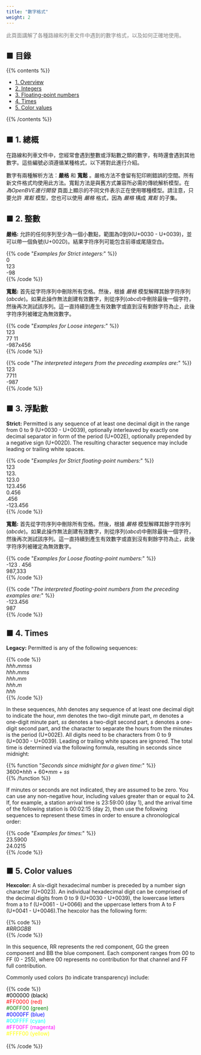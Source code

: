 ```yaml
---
title: "數字格式"
weight: 2
---
```


<font color="Gray">此頁面講解了各種路線和列車文件中遇到的數字格式，以及如何正確地使用。</font>

## ■ 目錄

{{% contents %}}

- [1. Overview](#overview)
- [2. Integers](#integers)
- [3. Floating-point numbers](#floating)
- [4. Times](#times)
- [5. Color values](#colors)

{{% /contents %}}

## <a name="overview"></a>■ 1. 總概

在路線和列車文件中，您經常會遇到整數或浮點數之類的數字，有時還會遇到其他數字。這些編號必須遵循某種格式，以下將對此進行介紹。

數字有兩種解析方法：**嚴格** 和 **寬鬆** 。嚴格方法不會留有犯印刷錯誤的空間。所有新文件格式均使用此方法。寬鬆方法是與舊方式兼容所必需的傳統解析模型。在 *為OpenBVE進行開發* 頁面上顯示的不同文件表示正在使用哪種模型。請注意，只要允許 *寬鬆* 模型，您也可以使用 *嚴格* 格式，因為 *嚴格* 構成 *寬鬆* 的子集。

## <a name="integers"></a>■ 2. 整數

**嚴格:** 允許的任何序列至少為一個小數點，範圍為0到9(U+0030 - U+0039)，並可以帶一個負號(U+002D)。結果字符序列可能包含前導或尾隨空白。

{{% code "*Examples for Strict integers:*" %}}  
0  
123  
-98  
{{% /code %}}

**寬鬆:** 首先從字符序列中刪除所有空格。然後，根據 *嚴格* 模型解釋其餘字符序列(*abcde*)。如果此操作無法創建有效數字，則從序列(*abcd*)中刪除最後一個字符，然後再次測試該序列。這一直持續到產生有效數字或直到沒有剩餘字符為止，此後字符序列被確定為無效數字。

{{% code "*Examples for Loose integers:*" %}}  
123  
77 11  
-987x456  
{{% /code %}}

{{% code "*The interpreted integers from the preceding examples are:*" %}}  
123  
7711  
-987  
{{% /code %}}

## <a name="floating"></a>■ 3. 浮點數

**Strict:** Permitted is any sequence of at least one decimal digit in the range from 0 to 9 (U+0030 - U+0039), optionally interleaved by exactly one decimal separator in form of the period (U+002E), optionally prepended by a negative sign (U+002D). The resulting character sequence may include leading or trailing white spaces.

{{% code "*Examples for Strict floating-point numbers:*" %}}  
123  
123\.  
123.0  
123.456  
0.456  
\.456  
-123.456  
{{% /code %}} 

**寬鬆:** 首先從字符序列中刪除所有空格。然後，根據 *嚴格* 模型解釋其餘字符序列(*abcde*)。如果此操作無法創建有效數字，則從序列(*abcd*)中刪除最後一個字符，然後再次測試該序列。這一直持續到產生有效數字或直到沒有剩餘字符為止，此後字符序列被確定為無效數字。

{{% code "*Examples for Loose floating-point numbers:*" %}}  
-123 . 456  
987,333  
{{% /code %}}  

{{% code "*The interpreted floating-point numbers from the preceding examples are:*" %}}  
-123.456  
987  
{{% /code %}}

## <a name="times"></a>■ 4. Times

**Legacy:** Permitted is any of the following sequences:

{{% code %}}  
*hhh*__.__*mmss*  
*hhh*__.__*mms*  
*hhh*__.__*mm*  
*hhh*__.__*m*  
*hhh*  
{{% /code %}}

In these sequences, *hhh* denotes any sequence of at least one decimal digit to indicate the hour, *mm* denotes the two-digit minute part, *m* denotes a one-digit minute part, *ss* denotes a two-digit second part, *s* denotes a one-digit second part, and the character to separate the hours from the minutes is the period (U+002E). All digits need to be characters from 0 to 9 (U+0030 - U+0039). Leading or trailing white spaces are ignored. The total time is determined via the following formula, resulting in seconds since midnight:

{{% function "*Seconds since midnight for a given time:*" %}}  
3600\**hhh* + 60\**mm* + *ss*  
{{% /function %}}

If minutes or seconds are not indicated, they are assumed to be zero. You can use any non-negative hour, including values greater than or equal to 24. If, for example, a station arrival time is 23:59:00 (day 1), and the arrival time of the following station is 00:02:15 (day 2), then use the following sequences to represent these times in order to ensure a chronological order:

{{% code "*Examples for times:*" %}}  
23.5900  
24.0215  
{{% /code %}}

## <a name="colors"></a>■ 5. Color values

**Hexcolor:** A six-digit hexadecimal number is preceded by a number sign character (U+0023). An individual hexadecimal digit can be comprised of the decimal digits from 0 to 9 (U+0030 - U+0039), the lowercase letters from a to f (U+0061 - U+0066) and the uppercase letters from A to F (U+0041 - U+0046).The hexcolor has the following form:

{{% code %}}  
\#*RRGGBB*  
{{% /code %}}

In this sequence, RR represents the red component, GG the green component and BB the blue component. Each component ranges from 00 to FF (0 - 255), where 00 represents no contribution for that channel and FF full contribution.

Commonly used colors (to indicate transparency) include:

{{% code %}}  
<font color="Black">#000000 (black)</font>  
<font color="Red">#FF0000 (red)</font>  
<font color="Green">#00FF00 (green)</font>  
<font color="Blue">#0000FF (blue)</font>  
<font color="Cyan">#00FFFF (cyan)</font>  
<font color="Magenta">#FF00FF (magenta)</font>  
<font color="Yellow">#FFFF00 (yellow)</font>  
<font color="White">#FFFFFF (white)</font>  
{{% /code %}}